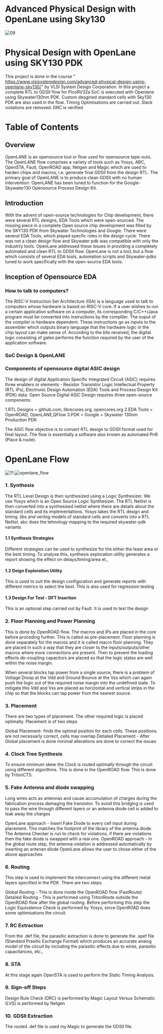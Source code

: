 # Advanced Physical Design with OpenLane using Sky130
![09](https://user-images.githubusercontent.com/118599201/214614256-6f311a0a-0da4-4844-997d-4ab054307024.png)

# Physical Design with OpenLane using SKY130 PDK

This project is done in the course " https://www.vlsisystemdesign.com/advanced-physical-design-using-openlane-sky130/" by VLSI System Design Corporation. In this project a complete RTL to GDSII flow for PicoRV32a SoC is executed with Openlane using Skywater130nm PDK. Custom desgined standard cells with Sky130 PDK are also used in the flow. Timing Optimisations are carried out. Slack violations are removed. DRC is verified

# Table of Contents
## Overview
OpenLANE is an opensource tool or flow used for opensource tape-outs. The OpenLANE flow comprises a variety of tools such as Yosys, ABC, OpenSTA, Fault, OpenROAD app, Netgen and Magic which are used to harden chips and macros, i.e. generate final GDSII from the design RTL. The primary goal of OpenLANE is to produce clean GDSII with no human intervention. OpenLANE has been tuned to function for the Google-Skywater130 Opensource Process Design Kit.
## Introduction
With the advent of open-source technologies for Chip development, there were several RTL designs, EDA Tools which were open-sourced. The missing piece in a complete Open source chip development was filled by the SKY130 PDK from Skywater Technologies and Google. There were several EDA Tools, which played specfic roles in the design cycle. There was not a clean design flow and Skywater pdk was compatible with only the industrty tools. OpenLane addressed these issues in providing a completely automated and clean RTL to GDSII flow. OpenLane is not a tool, but a flow which consists of several EDA tools, automation scripts and Skywater-pdks tuned to work specifically with the open-source EDA tools.
## Inception of Opensource EDA
### How to talk to computers?
The RISC-V Instruction Set Architecture (ISA) is a language used to talk to computers whose hardware is based on RISC-V core. If a user wishes to run a certain application software on a computer, its corresponding C/C++/Java program must be converted into instructions by the compliler. The ouput of the compiler is hardware dependent. These instructions go as inputs to the assembler which outputs binary language that the hardware logic in the chip layout can make sense of. According to the bits received, the digital logic consisting of gates performs the function required by the user of the application software.

### SoC Design & OpenLANE
### Components of opensource digital ASIC design
The design of digital Application Specific Integrated Circuit (ASIC) requires three enablers or elements - Resistor Transistor Logic Intellectual Property (RTL IPs), Electronic Design Automation (EDA) Tools and Process Design Kit (PDK) data.
Open Source Digital ASIC Design requires three open-source components:

1.RTL Designs = github.com, librecores.org, opencores.org
2.EDA Tools = OpenROAD, OpenLANE,QFlow
3.PDK = Google + Skywater 130nm Production PDK

The ASIC flow objective is to convert RTL design to GDSII format used for final layout. The flow is essentially a software also known as automated PnR (Place & route).

# OpenLane Flow
![11](https://user-images.githubusercontent.com/118599201/214637522-dffe65d5-540e-482f-a416-a7b4e58d75f0.png)
![openlane_flow](https://user-images.githubusercontent.com/118599201/214636946-686b4cf3-3b6c-4f64-ad76-8fc00f71bee0.png)

### 1. Synthesis
The RTL Level Design is then synthesized using a Logic Synthesizer. We use Yosys which is an Open Source Logic Synthesizer. The RTL Netlist is then converted into a synthesised netlist where there are details about the standard cells and its implementations. Yosys takes the RTL design and timing .libs and verilog models of standard cells and converts into a RTL Netlist. abc does the tehnology mapping to the required skywater-pdk variants

#### 1.1 Synthesis Strategies
Different strategies can be used to synthesize for the either the least area or the best timing. To analyse this, synthesis exploration utility generates a report showing the effect on delays/timing/area et.,

#### 1.2 Deign Exploration Utility
This is used to suit the design configuration and generate reports with different metrics to select the best. This is also used for regression testing

#### 1.3 Design For Test - DFT Insertion
This is an optional step carried out by Fault. It is used to test the design

### 2. Floor Planning and Power Planning
This is done by OpenROAD flow. The macros and IPs are placed in the core before proceding further. This is called as pre-placement. Floor planning is done separately for the macros and it is called macro floor planning. They are placed in such a way that they are closer to the inputs/outputs/other macros where more connections are present. Then to prevent the loading effects de-coupling capacitors are placed so that the logic states are well within the noise margin.

When several blocks tap power from a single source, there is a problem of Voltage Droop at the Vdd and Ground Bounce at the Vss which can again push the logic out of the required noise margin into the undefined state. To mitigate this Vdd and Vss are placed as horizontal and vertical strips in the chip so that the blocks can tap power from the nearest source.

### 3. Placement
There are two types of placement. The other required logic is placed optimally. Placement is of two steps

Global Placement- finds the optimal position for each cells. These positions are not necessarly correct, cells may overlap
Detialed Placement - After Global placement is done minimal alterations are done to correct the issues
### 4. Clock Tree Synthesis
To ensure minimum skew the Clock is routed optimally through the circuit using different algorithms. This is done in the OpenROAD flow. This is done by TritonCTS.

### 5. Fake Antenna and diode swapping
Long wires acts as antennas and cause accumulation of charges during the fabrication process damaging the transistor. To avoid this bridging is used to pass the wire through different layers or an antenna diode cell is added to leak away the charges

OpenLane approach - Insert Fake Diode to every cell input during placement. This matches the footprint of the library of the antenna diode. The Antenna Checker is run to check for violations, if there are violations then the fake diode is swapped with a real one.
OpenROAD approach - In the global route step, the antenna violation is addressed automatically by inserting an antenan diode OpenLane allows the user to chose either of the above approaches
### 6. Routing
This step is used to implement the interconnect using the different metal layers specified in the PDK. There are two steps

Global Routing - This is done inside the OpenROAD flow (FastRoute)
Detailed Routing - This is performed using TritonRoute outside the OpenROAD flow after the global routing. Before performing this step the Logic Equivalence Check is performed by Yosys, since OpenROAD does some optimisations the circuit.
### 7. RC Extraction
From the .def file, the parasitic extraction is done to generate the .spef file (Standard Prasitic Exchange Format) which produces an accurate analog model of the circuit by including the parasitic effects due to wires, parasitic capacitances, etc.,

### 8. STA
At this stage again OpenSTA is used to perform the Static Timing Analysis.

### 9. Sign-off Steps
Design Rule Check (DRC) is performed by Magic
Layout Versus Schematic (LVS) is performed by Netgen
### 10. GDSII Extraction
The routed .def file is used my Magic to generate the GDSII file.
